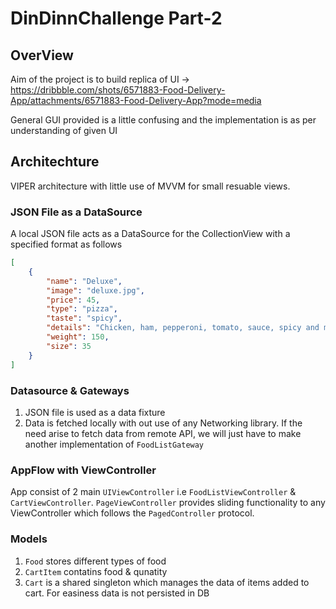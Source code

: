 # DinDinnChallenge Part-2

## OverView
Aim of the project is to build replica of UI -> https://dribbble.com/shots/6571883-Food-Delivery-App/attachments/6571883-Food-Delivery-App?mode=media

General GUI provided is a little confusing and the implementation is as per understanding of given UI

## Architechture
VIPER architecture with little use of MVVM for small resuable views.

### JSON File as a DataSource
A local JSON file acts as a DataSource for the CollectionView with a specified format as follows

```json
[
    {
        "name": "Deluxe",
        "image": "deluxe.jpg",
        "price": 45,
        "type": "pizza",
        "taste": "spicy",
        "details": "Chicken, ham, pepperoni, tomato, sauce, spicy and mozzarella",
        "weight": 150,
        "size": 35
    }
]
```

### Datasource & Gateways
1. JSON file is used as a data fixture
2. Data is fetched locally with out use of any Networking library. If the need arise to fetch data from remote API, we will just have to make another implementation of `FoodListGateway`


### AppFlow with ViewController
App consist of 2 main `UIViewController` i.e `FoodListViewController` & `CartViewController`. `PageViewController` provides sliding functionality to any ViewController which follows the `PagedController` protocol.

### Models
1. `Food` stores different types of food
2. `CartItem` contatins food & qunatity
3. `Cart` is a shared singleton which manages the data of items added to cart. For easiness data is not persisted in DB





